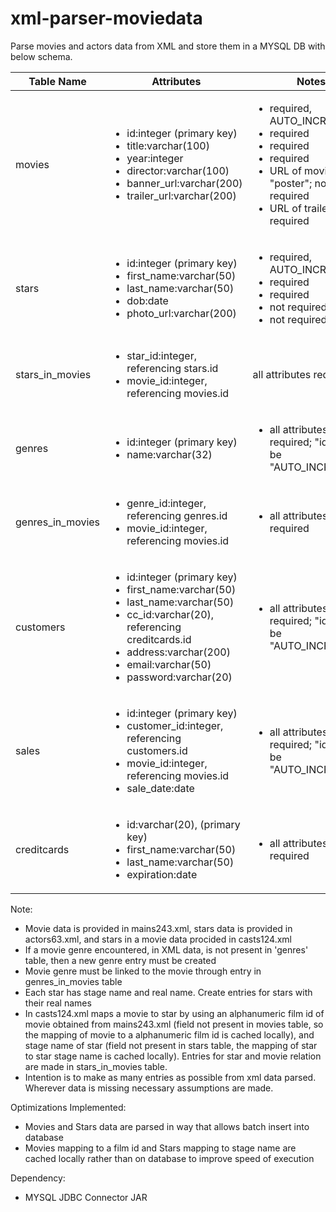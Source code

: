 # xml-parser-moviedata
Parse movies and actors data from XML and store them in a MYSQL DB with below schema.

| Table Name | Attributes| Notes|
| ---------- | --------- | ---- |
| movies     | <ul><li>id:integer (primary key)</li><li>title:varchar(100)<li>year:integer</li><li>director:varchar(100)</li><li>banner_url:varchar(200)</li><li>trailer_url:varchar(200)</li> | <ul><li>required, AUTO_INCREMENT</li><li>required</li><li>required</li><li>required</li><li>URL of movie's "poster"; not required</li><li>URL of trailer; not required</li> |
| stars | <ul><li>id:integer (primary key)</li><li>first_name:varchar(50)</li><li>last_name:varchar(50)</li><li>dob:date</li><li>photo_url:varchar(200)</li> | <ul><li>required, AUTO_INCREMENT</li><li>required</li><li>required</li><li>not required</li><li>not required</li></ul> |
| stars_in_movies | <ul><li>star_id:integer, referencing stars.id</li><li>movie_id:integer, referencing movies.id</li>| all attributes required |
| genres | <ul><li>id:integer (primary key)</li><li>name:varchar(32)</li></ul> | <ul><li>all attributes required; "id" should be "AUTO_INCREMENT"</li></ul> |
| genres_in_movies | <ul><li>genre_id:integer, referencing genres.id</li><li>movie_id:integer, referencing movies.id</li></ul>| <ul><li>all attributes required</li></ul> |
| customers | <ul><li>id:integer (primary key)</li><li>first_name:varchar(50)</li><li>last_name:varchar(50)</li><li>cc_id:varchar(20), referencing creditcards.id</li><li>address:varchar(200)</li><li>email:varchar(50)</li><li>password:varchar(20)</li></ul> | <ul><li>all attributes required; "id" should be "AUTO_INCREMENT"</li></ul> |
| sales | <ul><li>id:integer (primary key)</li><li>customer_id:integer, referencing customers.id</li><li>movie_id:integer, referencing movies.id</li><li>sale_date:date</li></ul> | <ul><li>all attributes required; "id" should be "AUTO_INCREMENT"</li></ul> |
| creditcards | <ul><li>id:varchar(20), (primary key)</li><li>first_name:varchar(50)</li><li>last_name:varchar(50)</li><li>expiration:date</li></ul> | <ul><li>all attributes required</li></ul> |

Note:
- Movie data is provided in mains243.xml, stars data is provided in actors63.xml, and stars in a movie data procided in casts124.xml
- If a movie genre encountered, in XML data, is not present in 'genres' table, then a new genre entry must be created
- Movie genre must be linked to the movie through entry in genres_in_movies table
- Each star has stage name and real name. Create entries for stars with their real names
- In casts124.xml maps a movie to star by using an alphanumeric film id of movie obtained from mains243.xml (field not present in movies table, so the mapping of movie to a alphanumeric film id is cached locally), and stage name of star (field not present in stars table, the mapping of star to star stage name is cached locally). Entries for star and movie relation are made in stars_in_movies table.
- Intention is to make as many entries as possible from xml data parsed. Wherever data is missing necessary assumptions are made.

Optimizations Implemented:
- Movies and Stars data are parsed in way that allows batch insert into database
- Movies mapping to a film id and Stars mapping to stage name are cached locally rather than on database to improve speed of execution

Dependency:
- MYSQL JDBC Connector JAR

